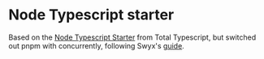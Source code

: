 # Node Typescript starter

Based on the [Node Typescript Starter](https://www.totaltypescript.com/typescript-and-node) from Total Typescript, but switched out pnpm with concurrently, following Swyx's [guide](https://www.swyx.io/parallel-npm-scripts).
